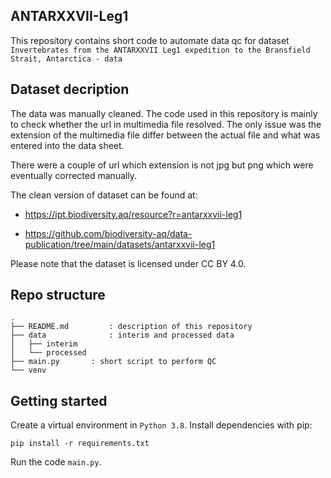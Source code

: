 ## ANTARXXVII-Leg1

This repository contains short code to automate data qc for dataset `Invertebrates from the ANTARXXVII Leg1 expedition to the Bransfield Strait, Antarctica - data`


## Dataset decription

The data was manually cleaned. The code used in this repository is mainly to check whether the url in multimedia file resolved. The only issue was the extension of the multimedia file differ between the actual file and what was entered into the data sheet. 

There were a couple of url which extension is not jpg but png which were eventually corrected manually.

The clean version of dataset can be found at: 

- https://ipt.biodiversity.aq/resource?r=antarxxvii-leg1

- https://github.com/biodiversity-aq/data-publication/tree/main/datasets/antarxxvii-leg1

Please note that the dataset is licensed under CC BY 4.0.


## Repo structure

```
.
├── README.md         : description of this repository
├── data              : interim and processed data
│   ├── interim
│   └── processed
├── main.py	      : short script to perform QC
└── venv
```

## Getting started

Create a virtual environment in `Python 3.8`. Install dependencies with pip:

```
pip install -r requirements.txt
```

Run the code `main.py`.


